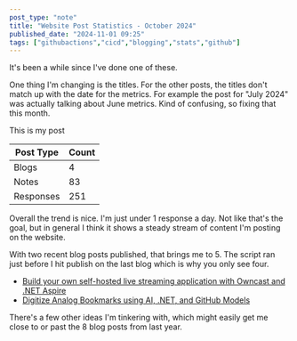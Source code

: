 ```yaml
---
post_type: "note" 
title: "Website Post Statistics - October 2024"
published_date: "2024-11-01 09:25"
tags: ["githubactions","cicd","blogging","stats","github"]
---
```


It's been a while since I've done one of these. 

One thing I'm changing is the titles. For the other posts, the titles don't match up with the date for the metrics. For example the post for "July 2024" was actually talking about June metrics. Kind of confusing, so fixing that this month. 

This is my post 

| Post Type | Count |
| --- | --- |
| Blogs | 4 |
| Notes | 83 |
| Responses | 251 |

Overall the trend is nice. I'm just under 1 response a day. Not like that's the goal, but in general I think it shows a steady stream of content I'm posting on the website.  

With two recent blog posts published, that brings me to 5. The script ran just before I hit publish on the last blog which is why you only see four. 

- [Build your own self-hosted live streaming application with Owncast and .NET Aspire](/posts/build-your-own-live-streaming-app-owncast-dotnet-aspire/)
- [Digitize Analog Bookmarks using AI, .NET, and GitHub Models](/posts/digitize-analog-bookmarks-with-ai-dotnet/)

There's a few other ideas I'm tinkering with, which might easily get me close to or past the 8 blog posts from last year. 